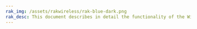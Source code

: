 ```yaml
---
rak_img: /assets/rakwireless/rak-blue-dark.png
rak_desc: This document describes in detail the functionality of the WisGateOS 2. The interface builds on top of OpenWRT and all gateway products of the RAK72xx line share it. It also functions as a reference for several products with similar functionality.
---
```


<rk-redirect to="/Product-Categories/Software-APIs-and-Libraries/WisGateOS-2/Overview/" />